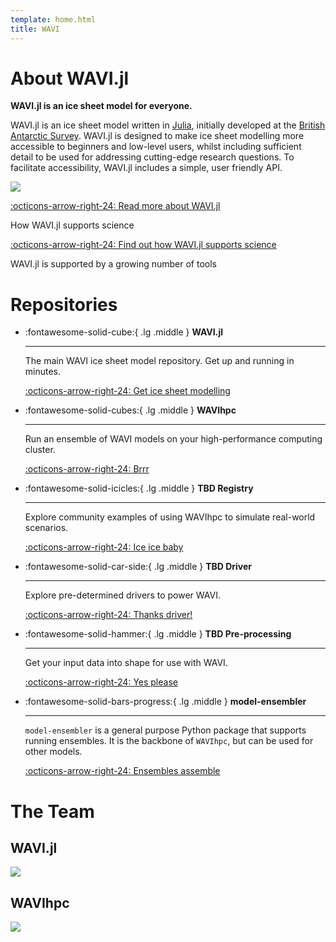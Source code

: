 ```yaml
---
template: home.html
title: WAVI
---
```


# About WAVI.jl

**WAVI.jl is an ice sheet model for everyone.**

WAVI.jl is an ice sheet model written in [Julia](https://julialang.org/), initially developed at
the [British Antarctic Survey](https://www.bas.ac.uk/). WAVI.jl is designed to make ice sheet
modelling more accessible to beginners and low-level users, whilst including sufficient detail to
be used for addressing cutting-edge research questions. To facilitate accessibility, WAVI.jl
includes a simple, user friendly API.

![](https://raw.githubusercontent.com/RJArthern/WAVI.jl/refs/tags/v0.0.2/schematic_lores.png)

[:octicons-arrow-right-24: Read more about WAVI.jl](https://joss.theoj.org/papers/10.21105/joss.05584)

How WAVI.jl supports science

[:octicons-arrow-right-24: Find out how WAVI.jl supports science](publications.md)

WAVI.jl is supported by a growing number of tools


# Repositories

<div class="grid cards" markdown>

-   :fontawesome-solid-cube:{ .lg .middle } __WAVI.jl__

    ---

    The main WAVI ice sheet model repository. Get up
    and running in minutes.

    [:octicons-arrow-right-24: Get ice sheet modelling](https://github.com/RJArthern/WAVI.jl)

-   :fontawesome-solid-cubes:{ .lg .middle } __WAVIhpc__

    ---

    Run an ensemble of WAVI models on your high-performance computing cluster.

    [:octicons-arrow-right-24: Brrr](https://github.com/alextbradley/WAVIhpc)

-   :fontawesome-solid-icicles:{ .lg .middle } __TBD Registry__

    ---

    Explore community examples of using WAVIhpc to simulate real-world scenarios. 

    [:octicons-arrow-right-24: Ice ice baby](#)

-   :fontawesome-solid-car-side:{ .lg .middle } __TBD Driver__

    ---

    Explore pre-determined drivers to power WAVI.

    [:octicons-arrow-right-24: Thanks driver!](#)

-   :fontawesome-solid-hammer:{ .lg .middle } __TBD Pre-processing__

    ---

    Get your input data into shape for use with WAVI.

    [:octicons-arrow-right-24: Yes please](#)

-   :fontawesome-solid-bars-progress:{ .lg .middle } __model-ensembler__

    ---

    `model-ensembler` is a general purpose Python package that supports running ensembles. It is the
    backbone of `WAVIhpc`, but can be used for other models. 

    [:octicons-arrow-right-24: Ensembles assemble](https://github.com/environmental-forecasting/model-ensembler)

</div>

# The Team

## WAVI.jl
<a href="https://github.com/RJArthern/WAVI.jl/graphs/contributors"><img src="https://contrib.rocks/image?repo=RJArthern/WAVI.jl" /></a>

## WAVIhpc
<a href="https://github.com/alextbradley/WAVIhpc/graphs/contributors"><img src="https://contrib.rocks/image?repo=alextbradley/WAVIhpc" /></a>
